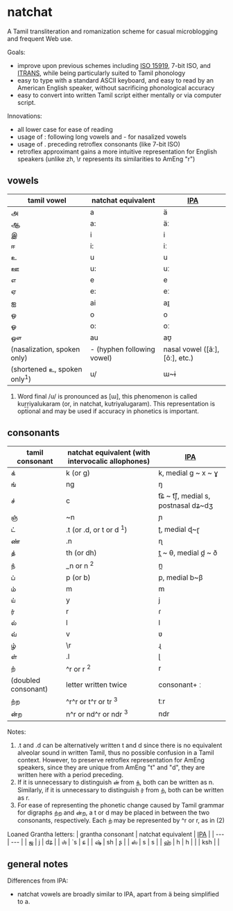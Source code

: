 # natchat
A Tamil transliteration and romanization scheme for casual microblogging and frequent Web use.

Goals:
- improve upon previous schemes including [ISO 15919](https://en.wikipedia.org/wiki/ISO_15919), 7-bit ISO, and [ITRANS](https://en.wikipedia.org/wiki/ITRANS), while being particularly suited to Tamil phonology
- easy to type with a standard ASCII keyboard, and easy to read by an American English speaker, without sacrificing phonological accuracy
- easy to convert into written Tamil script either mentally or via computer script.

Innovations:
- all lower case for ease of reading
- usage of : following long vowels and - for nasalized vowels
- usage of . preceding retroflex consonants (like 7-bit ISO)
- retroflex approximant gains a more intuitive representation for English speakers (unlike zh, \r represents its similarities to AmEng "r")

## vowels

| tamil vowel | natchat equivalent | [IPA](https://en.wikipedia.org/wiki/Help:IPA/Tamil) |
| --- | --- | --- |
| அ | a | ä |
| ஆ | a: | äː |
| இ | i | i |
| ஈ | i: | iː |
| உ | u | u |
| ஊ | u: | uː |
| எ | e | e |
| ஏ | e: | eː |
| ஐ | ai | aɪ̯ |
| ஒ | o | o |
| ஓ | o: | oː |
| ஔ | au | aʊ̯ |
| (nasalization, spoken only) | - (hyphen following vowel) | nasal vowel ([ãː], [õː], etc.) |
| (shortened உ, spoken only<sup>1</sup>) | u/ | ɯ~ɨ |

1. Word final /u/ is pronounced as [ɯ], this phenomenon is called kuṟṟiyalukaram (or, in natchat, kutriyalugaram). This representation is optional and may be used if accuracy in phonetics is important.

## consonants

| tamil consonant | natchat equivalent (with intervocalic allophones) | [IPA](https://en.wikipedia.org/wiki/Help:IPA/Tamil) |
| --- | --- | --- |
| க் | k (or g) | k, medial g ~ x ~ ɣ |
| ங் | ng | ŋ |
| ச் | c  | t͡ɕ ~ t͡ʃ, medial s, postnasal dʑ~dʒ |
| ஞ் | ~n | ɲ |
| ட் | .t (or .d, or t or d <sup>1</sup>) | ʈ, medial ɖ~ɽ |
| ண் | .n | ɳ |
| த் | th (or dh) | t̪ ~ θ, medial d̪ ~ ð |
| ந் | _n or n <sup>2</sup> | n̪ |
| ப் | p (or b) | p, medial b~β |
| ம் | m | m |
| ய் | y | j |
| ர் | r | ɾ |
| ல் | l | l |
| வ் | v | ʋ |
| ழ் | \r | ɻ |
| ள் | .l | ɭ |
| ற் | ^r or r <sup>2</sup> | r |
| (doubled consonant) | letter written twice | consonant+ ː|
| ற்ற | ^r^r or t^r or tr <sup>3</sup> | tːr |
| ன்ற | n^r or nd^r or ndr <sup>3</sup> | ndr |

Notes:
1. .t and .d can be alternatively written t and d since there is no equivalent alveolar sound in written Tamil, thus no possible confusion in a Tamil context. However, to preserve retroflex representation for AmEng speakers, since they are unique from AmEng "t" and "d", they are written here with a period preceding.
2. If it is unnecessary to distinguish ன் from ந், both can be written as n. Similarly, if it is unnecessary to distinguish ர் from ற், both can be written as r.
3. For ease of representing the phonetic change caused by Tamil grammar for digraphs ற்ற and ன்ற, a t or d may be placed in between the two consonants, respectively. Each ற் may be represented by ^r or r, as in (2)

Loaned Grantha letters:
| grantha consonant | natchat equivalent | [IPA](https://en.wikipedia.org/wiki/Help:IPA/Tamil) |
| --- | --- |
| ஜ | j | dʑ |
| ஶ் | `s | ɕ |
| ஷ் | sh | ʂ |
| ஸ் | s | s |
| ஹ் | h | h |
|  | ksh |  |

## general notes
Differences from IPA:
- natchat vowels are broadly similar to IPA, apart from ä being simplified to a.
